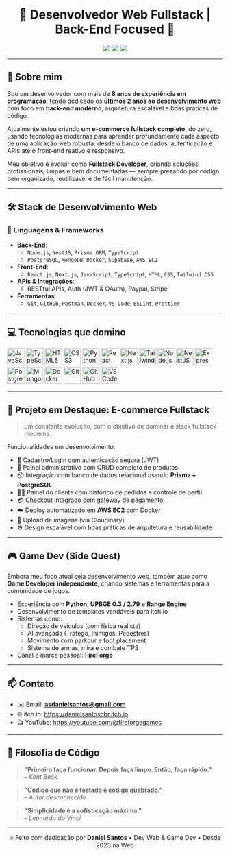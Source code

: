 <h1 align="center">🚀 Desenvolvedor Web Fullstack | Back-End Focused 🚀</h1>

<p align="center">
  <img src="https://img.shields.io/badge/Experiência+8%20Anos-Programação-informational?style=for-the-badge&logo=codeforces" />
  <img src="https://img.shields.io/badge/Web%20Developer-2%20Anos-blue?style=for-the-badge&logo=javascript" />
  <img src="https://img.shields.io/badge/Back--End%20Focus-Node.js%20&%20Nest.js-critical?style=for-the-badge&logo=nestjs" />
</p>

---

## 👋 Sobre mim

Sou um desenvolvedor com mais de **8 anos de experiência em programação**, tendo dedicado os **últimos 2 anos ao desenvolvimento web** com foco em **back-end moderno**, arquitetura escalável e boas práticas de código.

Atualmente estou criando **um e-commerce fullstack completo**, do zero, usando tecnologias modernas para aprender profundamente cada aspecto de uma aplicação web robusta: desde o banco de dados, autenticação e APIs até o front-end reativo e responsivo.

Meu objetivo é evoluir como **Fullstack Developer**, criando soluções profissionais, limpas e bem documentadas — sempre prezando por código bem organizado, reutilizável e de fácil manutenção.

---

## 🛠️ Stack de Desenvolvimento Web

### 🧠 Linguagens & Frameworks

- **Back-End**:
  - `Node.js`, `NestJS`, `Prisma ORM`, `TypeScript`
  - `PostgreSQL`, `MongoDB`, `Docker`, `Supabase`, `AWS EC2`
- **Front-End**:
  - `React.js`, `Next.js`, `JavaScript`, `TypeScript`, `HTML`, `CSS`, `Tailwind CSS`
- **APIs & Integrações**:
  - RESTful APIs, Auth (JWT & OAuth), Paypal, Stripe
- **Ferramentas**:
  - `Git`, `GitHub`, `Postman`, `Docker`, `VS Code`, `ESLint`, `Prettier`

---

## 💻 Tecnologias que domino

<p align="left">
  <!-- Linguagens -->
  <img src="https://cdn.jsdelivr.net/gh/devicons/devicon/icons/javascript/javascript-original.svg" alt="JavaScript" width="40" height="40"/>
  <img src="https://cdn.jsdelivr.net/gh/devicons/devicon/icons/typescript/typescript-original.svg" alt="TypeScript" width="40" height="40"/>
  <img src="https://cdn.jsdelivr.net/gh/devicons/devicon/icons/html5/html5-original.svg" alt="HTML5" width="40" height="40"/>
  <img src="https://cdn.jsdelivr.net/gh/devicons/devicon/icons/css3/css3-original.svg" alt="CSS3" width="40" height="40"/>
  <img src="https://cdn.jsdelivr.net/gh/devicons/devicon/icons/python/python-original.svg" alt="Python" width="40" height="40"/>

  <!-- Front-End -->
  <img src="https://cdn.jsdelivr.net/gh/devicons/devicon/icons/react/react-original.svg" alt="React" width="40" height="40"/>
  <img src="https://cdn.jsdelivr.net/gh/devicons/devicon/icons/nextjs/nextjs-original.svg" alt="Next.js" width="40" height="40"/>
  <img src="https://cdn.jsdelivr.net/npm/simple-icons@v11/icons/tailwindcss.svg" alt="Tailwind CSS" width="40" height="40"/>

  <!-- Back-End -->
  <img src="https://cdn.jsdelivr.net/gh/devicons/devicon/icons/nodejs/nodejs-original.svg" alt="Node.js" width="40" height="40"/>
  <img src="https://cdn.jsdelivr.net/npm/simple-icons@v11/icons/nestjs.svg" alt="NestJS" width="40" height="40"/>
  <img src="https://cdn.jsdelivr.net/gh/devicons/devicon/icons/express/express-original.svg" alt="Express" width="40" height="40"/>

  <!-- Banco de dados -->
  <img src="https://cdn.jsdelivr.net/gh/devicons/devicon/icons/postgresql/postgresql-original.svg" alt="PostgreSQL" width="40" height="40"/>
  <img src="https://cdn.jsdelivr.net/gh/devicons/devicon/icons/mongodb/mongodb-original.svg" alt="MongoDB" width="40" height="40"/>

  <!-- Ferramentas -->
  <img src="https://cdn.jsdelivr.net/gh/devicons/devicon/icons/docker/docker-original.svg" alt="Docker" width="40" height="40"/>
  <img src="https://cdn.jsdelivr.net/gh/devicons/devicon/icons/git/git-original.svg" alt="Git" width="40" height="40"/>
  <img src="https://cdn.jsdelivr.net/gh/devicons/devicon/icons/github/github-original.svg" alt="GitHub" width="40" height="40"/>
  <img src="https://cdn.jsdelivr.net/gh/devicons/devicon/icons/vscode/vscode-original.svg" alt="VS Code" width="40" height="40"/>
</p>

---

## 🧪 Projeto em Destaque: E-commerce Fullstack

> Em constante evolução, com o objetivo de dominar a stack fullstack moderna.

Funcionalidades em desenvolvimento:

- 🛒 Cadastro/Login com autenticação segura (JWT)
- 🧾 Painel administrativo com CRUD completo de produtos
- 📦 Integração com banco de dados relacional usando **Prisma + PostgreSQL**
- 🧑‍💼 Painel do cliente com histórico de pedidos e controle de perfil
- 💳 Checkout integrado com gateway de pagamento
- ☁️ Deploy automatizado em **AWS EC2** com Docker
- 📁 Upload de imagens (via Cloudinary)
- ⚙️ Design escalável com boas práticas de arquitetura e reusabilidade

---

## 🎮 Game Dev (Side Quest)

Embora meu foco atual seja desenvolvimento web, também atuo como **Game Developer independente**, criando sistemas e ferramentas para a comunidade de jogos.

- Experiência com **Python**, **UPBGE 0.3 / 2.79** e **Range Engine**
- Desenvolvimento de templates vendáveis para itch.io
- Sistemas como:
  - Direção de veículos (com física realista)
  - AI avançada (Tráfego, Inimigos, Pedestres)
  - Movimento com parkour e foot placement
  - Sistema de armas, mira e combate TPS
- Canal e marca pessoal: **FireForge**

---

## 📫 Contato

- ✉️ Email: **asdanielsantos@gmail.com**
- 🌐 itch.io: https://danielsantoscbr.itch.io
- 📺 YouTube: https://youtube.com/@fireforgegames

---

## 🧠 Filosofia de Código

> **"Primeiro faça funcionar. Depois faça limpo. Então, faça rápido."**  
> <em>– Kent Beck</em>

> **"Código que não é testado é código quebrado."**  
> <em>– Autor desconhecido</em>

> **"Simplicidade é a sofisticação máxima."**  
> <em>– Leonardo da Vinci</em>

---

<p align="center">
  🔥 Feito com dedicação por <strong>Daniel Santos</strong> • Dev Web & Game Dev • Desde 2023 na Web
</p>
